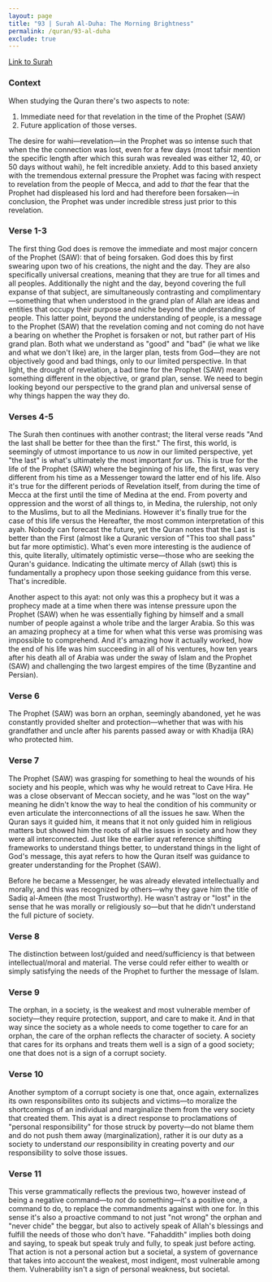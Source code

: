 ```yaml
---
layout: page
title: "93 | Surah Al-Duha: The Morning Brightness"
permalink: /quran/93-al-duha
exclude: true
---
```


[Link to Surah](http://al-quran.info/#93)

### Context

When studying the Quran there's two aspects to note:

1. Immediate need for that revelation in the time of the Prophet (SAW) 
2. Future application of those verses.  

The desire for wahi—revelation—in the Prophet was so intense such that when the the connection was lost, even for a few days (most tafsir mention the specific length after which this surah was revealed was either 12, 40, or 50 days without wahi), he felt incredible anxiety.  Add to this based anxiety with the tremendous external pressure the Prophet was facing with respect to revelation from the people of Mecca, and add to *that* the fear that the Prophet had displeased his lord and had therefore been forsaken—in conclusion, the Prophet was under incredible stress just prior to this revelation.

### Verse 1-3

The first thing God does is remove the immediate and most major concern of the Prophet (SAW): that of being forsaken.  God does this by first swearing upon two of his creations, the night and the day.  They are also specifically universal creations, meaning that they are true for all times and all peoples.  Additionally the night and the day, beyond covering the full expanse of that subject, are simultaneously contrasting and complimentary—something that when understood in the grand plan of Allah are ideas and entities that occupy their purpose and niche beyond the understanding of people.  This latter point, beyond the understanding of people, is a message to the Prophet (SAW) that the revelation coming and not coming do not have a bearing on whether the Prophet is forsaken or not, but rather part of His grand plan.  Both what we understand as "good" and "bad" (ie what we like and what we don't like) are, in the larger plan, tests from God—they are not objectively good and bad things, only to our limited perspective.  In that light, the drought of revelation, a bad time for the Prophet (SAW) meant something different in the objective, or grand plan, sense.  We need to begin looking beyond our perspective to the grand plan and universal sense of why things happen the way they do.

### Verses 4-5

The Surah then continues with another contrast; the literal verse reads "And the last shall be better for thee than the first." The first, this world, is seemingly of utmost importance to us *now* in our limited perspective, yet "the last" is what's ultimately the most important *for* us.  This is true for the life of the Prophet (SAW) where the beginning of his life, the first, was very different from his time as a Messenger toward the latter end of his life.  Also it's true for the different periods of Revelation itself, from during the time of Mecca at the first until the time of Medina at the end.  From poverty and oppression and the worst of all things to, in Medina, the rulership, not only to the Muslims, but to all the Medinians.  However it's finally true for the case of this life versus the Hereafter, the most common interpretation of this ayah.  Nobody can forecast the future, yet the Quran notes that the Last is better than the First (almost like a Quranic version of "This too shall pass" but far more optimistic).  What's even more interesting is the audience of this, quite literally, ultimately optimistic verse—those who are seeking the Quran's guidance.  Indicating the ultimate mercy of Allah (swt) this is fundamentally a prophecy upon those seeking guidance from this verse.  That's incredible.

Another aspect to this ayat: not only was this a prophecy but it was a prophecy made at a time when there was intense pressure upon the Prophet (SAW) when he was essentially fighing by himself and a small number of people against a whole tribe and the larger Arabia.  So this was an amazing prophecy at a time for when what this verse was promising was impossible to comprehend.  And it's amazing how it actually worked, how the end of his life was him succeeding in all of his ventures, how ten years after his death all of Arabia was under the sway of Islam and the Prophet (SAW) and challenging the two largest empires of the time (Byzantine and Persian).

### Verse 6

The Prophet (SAW) was born an orphan, seemingly abandoned, yet he was constantly provided shelter and protection—whether that was with his grandfather and uncle after his parents passed away or with Khadija (RA) who protected him.  

### Verse 7

The Prophet (SAW) was grasping for something to heal the wounds of his society and his people, which was why he would retreat to Cave Hira.  He was a close observant of Meccan society, and he was "lost on the way" meaning he didn't know the way to heal the condition of his community or even articulate the interconnections of all the issues he saw.  When the Quran says it guided him, it means that it not only guided him in religious matters but showed him the roots of all the issues in society and how they were all interconnected.  Just like the earlier ayat reference shifting frameworks to understand things better, to understand things in the light of God's message, this ayat refers to how the Quran itself was guidance to greater understanding for the Prophet (SAW).  

Before he became a Messenger, he was already elevated intellectually and morally, and this was recognized by others—why they gave him the title of Sadiq al-Ameen (the most Trustworthy).  He wasn't astray or "lost" in the sense that he was morally or religiously so—but that he didn't understand the full picture of society. 

### Verse 8

The distinction between lost/guided and need/sufficiency is that between intellectual/moral and material.  The verse could refer either to wealth or simply satisfying the needs of the Prophet to further the message of Islam.

### Verse 9

The orphan, in a society, is the weakest and most vulnerable member of society—they require protection, support, and care to make it.  And in that way since the society as a whole needs to come together to care for an orphan, the care of the orphan reflects the character of society.  A society that cares for its orphans and treats them well is a sign of a good society; one that does not is a sign of a corrupt society. 

### Verse 10

Another symptom of a corrupt society is one that, once again, externalizes its own responsibilites onto its subjects and victims—to moralize the shortcomings of an individual and marginalize them from the very society that created them.  This ayat is a direct response to proclamations of "personal responsibility" for those struck by poverty—do not blame them and do not push them away (marginalization), rather it is our duty as a society to understand *our* responsibility in creating poverty and *our* responsibility to solve those issues.

### Verse 11

This verse grammatically reflects the previous two, however instead of being a negative command—to *not* do something—it's a positive one, a command to do, to replace the commandments against with one for.  In this sense it's also a proactive command to not just "not wrong" the orphan and "never chide" the beggar, but also to actively speak of Allah's blessings and fulfill the needs of those who don't have.  "Fahaddith" implies both doing and saying, to speak but speak truly and fully, to speak just before acting.  That action is not a personal action but a societal, a system of governance that takes into account the weakest, most indigent, most vulnerable among them.  Vulnerability isn't a sign of personal weakness, but societal.  